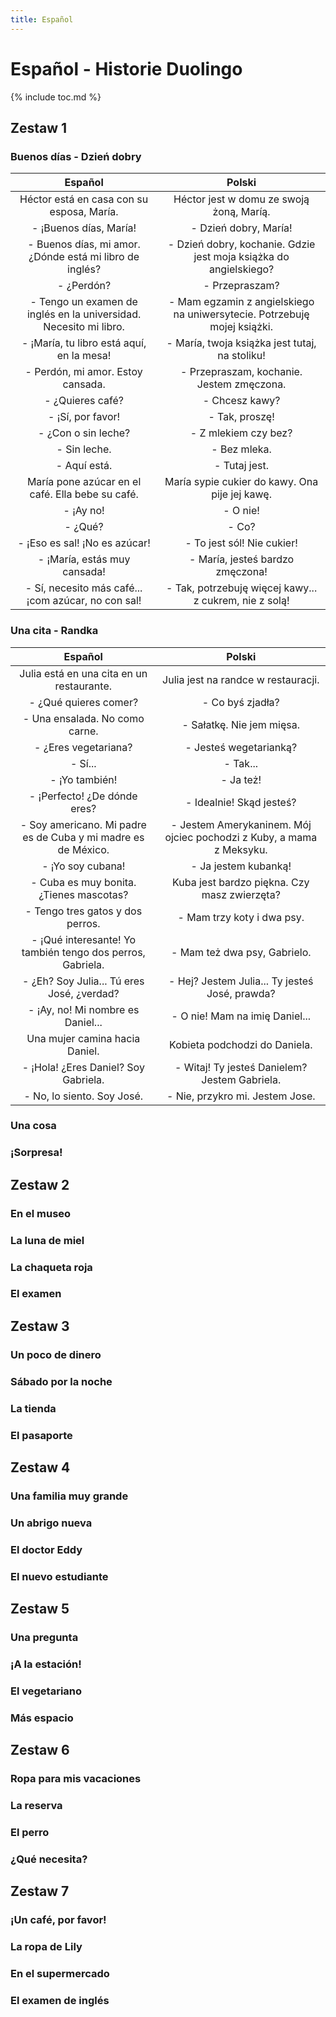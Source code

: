 ```yaml
---
title: Español
---
```


# Español - Historie Duolingo

{% include toc.md %}

## Zestaw 1

### Buenos días - Dzień dobry

|                              Español                              |                                  Polski                                  |
| :---------------------------------------------------------------: | :----------------------------------------------------------------------: |
|             Héctor está en casa con su esposa, María.             |                 Héctor jest w domu ze swoją żoną, Maríą.                 |
|                      - ¡Buenos días, María!                       |                          - Dzień dobry, María!                           |
|      - Buenos días, mi amor. ¿Dónde está mi libro de inglés?      |    - Dzień dobry, kochanie. Gdzie jest moja książka do angielskiego?     |
|                            - ¿Perdón?                             |                              - Przepraszam?                              |
| - Tengo un examen de inglés en la universidad. Necesito mi libro. | - Mam egzamin z angielskiego na uniwersytecie. Potrzebuję mojej książki. |
|             - ¡María, tu libro está aquí, en la mesa!             |              - María, twoja książka jest tutaj, na stoliku!              |
|                 - Perdón, mi amor. Estoy cansada.                 |                - Przepraszam, kochanie. Jestem zmęczona.                 |
|                         - ¿Quieres café?                          |                              - Chcesz kawy?                              |
|                         - ¡Sí, por favor!                         |                              - Tak, proszę!                              |
|                        - ¿Con o sin leche?                        |                           - Z mlekiem czy bez?                           |
|                           - Sin leche.                            |                               - Bez mleka.                               |
|                           - Aquí está.                            |                              - Tutaj jest.                               |
|         María pone azúcar en el café. Ella bebe su café.          |              María sypie cukier do kawy. Ona pije jej kawę.              |
|                             - ¡Ay no!                             |                                 - O nie!                                 |
|                              - ¿Qué?                              |                                  - Co?                                   |
|                   - ¡Eso es sal! ¡No es azúcar!                   |                        - To jest sól! Nie cukier!                        |
|                   - ¡María, estás muy cansada!                    |                     - María, jesteś bardzo zmęczona!                     |
|        - Sí, necesito más café... ¡com azúcar, no con sal!        |          - Tak, potrzebuję więcej kawy... z cukrem, nie z solą!          |

### Una cita - Randka

|                            Español                            |                                Polski                                |
| :-----------------------------------------------------------: | :------------------------------------------------------------------: |
|           Julia está en una cita en un restaurante.           |                 Julia jest na randce w restauracji.                  |
|                     - ¿Qué quieres comer?                     |                           - Co byś zjadła?                           |
|                - Una ensalada. No como carne.                 |                      - Sałatkę. Nie jem mięsa.                       |
|                     - ¿Eres vegetariana?                      |                        - Jesteś wegetarianką?                        |
|                            - Sí...                            |                               - Tak...                               |
|                        - ¡Yo también!                         |                              - Ja też!                               |
|                 - ¡Perfecto! ¿De dónde eres?                  |                       - Idealnie! Skąd jesteś?                       |
| - Soy americano. Mi padre es de Cuba y mi madre es de México. | - Jestem Amerykaninem. Mój ojciec pochodzi z Kuby, a mama z Meksyku. |
|                       - ¡Yo soy cubana!                       |                         - Ja jestem kubanką!                         |
|            - Cuba es muy bonita. ¿Tienes mascotas?            |             Kuba jest bardzo piękna. Czy masz zwierzęta?             |
|               - Tengo tres gatos y dos perros.                |                      - Mam trzy koty i dwa psy.                      |
|  - ¡Qué interesante! Yo también tengo dos perros, Gabriela.   |                     - Mam też dwa psy, Gabrielo.                     |
|          - ¿Eh? Soy Julia... Tú eres José, ¿verdad?           |            - Hej? Jestem Julia... Ty jesteś José, prawda?            |
|               - ¡Ay, no! Mi nombre es Daniel...               |                    - O nie! Mam na imię Daniel...                    |
|                Una mujer camina hacia Daniel.                 |                    Kobieta podchodzi do Daniela.                     |
|             - ¡Hola! ¿Eres Daniel? Soy Gabriela.              |            - Witaj! Ty jesteś Danielem? Jestem Gabriela.             |
|                  - No, lo siento. Soy José.                   |                   - Nie, przykro mi. Jestem Jose.                    |

### Una cosa

### ¡Sorpresa!

## Zestaw 2

### En el museo

### La luna de miel

### La chaqueta roja

### El examen

## Zestaw 3

### Un poco de dinero

### Sábado por la noche

### La tienda

### El pasaporte

## Zestaw 4

### Una familia muy grande

### Un abrigo nueva

### El doctor Eddy

### El nuevo estudiante

## Zestaw 5

### Una pregunta

### ¡A la estación!

### El vegetariano

### Más espacio

## Zestaw 6

### Ropa para mis vacaciones

### La reserva

### El perro

### ¿Qué necesita?

## Zestaw 7

### ¡Un café, por favor!

### La ropa de Lily

### En el supermercado

### El examen de inglés
